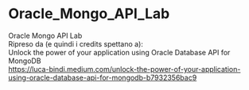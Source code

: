 # Oracle_Mongo_API_Lab
Oracle Mongo API Lab<br>
Ripreso da (e quindi i credits spettano a):<br>
  Unlock the power of your application using Oracle Database API for MongoDB<br>
  https://luca-bindi.medium.com/unlock-the-power-of-your-application-using-oracle-database-api-for-mongodb-b7932356bac9<br>
